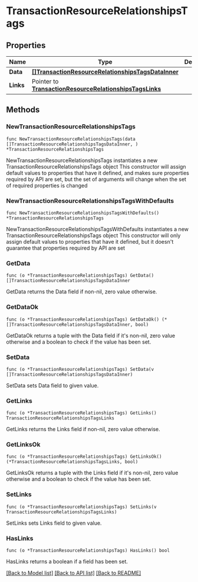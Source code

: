 # TransactionResourceRelationshipsTags

## Properties

Name | Type | Description | Notes
------------ | ------------- | ------------- | -------------
**Data** | [**[]TransactionResourceRelationshipsTagsDataInner**](TransactionResourceRelationshipsTagsDataInner.md) |  | 
**Links** | Pointer to [**TransactionResourceRelationshipsTagsLinks**](TransactionResourceRelationshipsTagsLinks.md) |  | [optional] 

## Methods

### NewTransactionResourceRelationshipsTags

`func NewTransactionResourceRelationshipsTags(data []TransactionResourceRelationshipsTagsDataInner, ) *TransactionResourceRelationshipsTags`

NewTransactionResourceRelationshipsTags instantiates a new TransactionResourceRelationshipsTags object
This constructor will assign default values to properties that have it defined,
and makes sure properties required by API are set, but the set of arguments
will change when the set of required properties is changed

### NewTransactionResourceRelationshipsTagsWithDefaults

`func NewTransactionResourceRelationshipsTagsWithDefaults() *TransactionResourceRelationshipsTags`

NewTransactionResourceRelationshipsTagsWithDefaults instantiates a new TransactionResourceRelationshipsTags object
This constructor will only assign default values to properties that have it defined,
but it doesn't guarantee that properties required by API are set

### GetData

`func (o *TransactionResourceRelationshipsTags) GetData() []TransactionResourceRelationshipsTagsDataInner`

GetData returns the Data field if non-nil, zero value otherwise.

### GetDataOk

`func (o *TransactionResourceRelationshipsTags) GetDataOk() (*[]TransactionResourceRelationshipsTagsDataInner, bool)`

GetDataOk returns a tuple with the Data field if it's non-nil, zero value otherwise
and a boolean to check if the value has been set.

### SetData

`func (o *TransactionResourceRelationshipsTags) SetData(v []TransactionResourceRelationshipsTagsDataInner)`

SetData sets Data field to given value.


### GetLinks

`func (o *TransactionResourceRelationshipsTags) GetLinks() TransactionResourceRelationshipsTagsLinks`

GetLinks returns the Links field if non-nil, zero value otherwise.

### GetLinksOk

`func (o *TransactionResourceRelationshipsTags) GetLinksOk() (*TransactionResourceRelationshipsTagsLinks, bool)`

GetLinksOk returns a tuple with the Links field if it's non-nil, zero value otherwise
and a boolean to check if the value has been set.

### SetLinks

`func (o *TransactionResourceRelationshipsTags) SetLinks(v TransactionResourceRelationshipsTagsLinks)`

SetLinks sets Links field to given value.

### HasLinks

`func (o *TransactionResourceRelationshipsTags) HasLinks() bool`

HasLinks returns a boolean if a field has been set.


[[Back to Model list]](../README.md#documentation-for-models) [[Back to API list]](../README.md#documentation-for-api-endpoints) [[Back to README]](../README.md)


